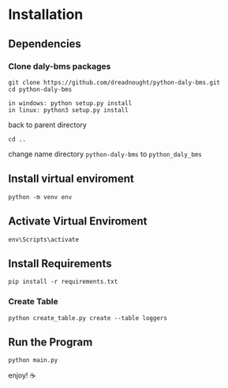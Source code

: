 # Installation

## Dependencies
### Clone daly-bms packages
```
git clone https://github.com/dreadnought/python-daly-bms.git
cd python-daly-bms

in windows: python setup.py install
in linux: python3 setup.py install
```

back to parent directory
```
cd ..
```

change name directory ```python-daly-bms``` to ```python_daly_bms```


## Install virtual enviroment
```
python -m venv env
```


## Activate Virtual Enviroment
```
env\Scripts\activate
```


## Install Requirements
```
pip install -r requirements.txt
```

### Create Table

```
python create_table.py create --table loggers
```


## Run the Program
``` 
python main.py
```

enjoy! ☕
